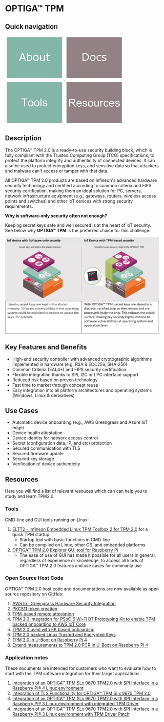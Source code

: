 # OPTIGA&trade; TPM

## Quick navigation

<a href="https://www.infineon.com/cms/en/product/security-smart-card-solutions/optiga-embedded-security-solutions/optiga-tpm">
    <img src="https://github.com/Infineon/optiga-tpm/blob/main/pictures/tile-about.jpg" width="192" height="144">
</a>
<a href="https://www.infineon.com/cms/en/product/security-smart-card-solutions/optiga-embedded-security-solutions/optiga-tpm/#!documents">
    <img src="https://github.com/Infineon/optiga-tpm/blob/main/pictures/tile-docs.jpg" width="192" height="144">
</a>
<a href="https://github.com/Infineon/optiga-tpm#tools">
    <img src="https://github.com/Infineon/optiga-tpm/blob/main/pictures/tile-tools.jpg" width="192" height="144">
</a>
<a href="https://github.com/Infineon/optiga-tpm#resources">
    <img src="https://github.com/Infineon/optiga-tpm/blob/main/pictures/tile-resources.jpg" width="192" height="144">
</a>

## Description

The OPTIGA™ TPM 2.0 is a ready-to-use security building block, which is fully compliant with the Trusted Computing Group (TCG) specifications, to protect the platform integrity and authenticity of connected devices. It can also be used to protect encryption keys, and sensitive data so that attackers and malware can't access or tamper with that data.

All OPTIGA™ TPM 2.0 products are based on Infineon's advanced hardware security technology and certified according to common criteria and FIPS security certification, making them an ideal solution for PC, servers, network infrastructure equipment (e.g., gateways, routers, wireless access points and switches) and other IoT devices with strong security requirements.

**Why is software-only security often not enough?**

Keeping secret keys safe and well secured is at the heart of IoT security. See below why **OPTIGA™ TPM** is the preferred choice for this challenge.

<img src="https://github.com/Infineon/optiga-tpm/raw/main/pictures/summary.png">
 
## Key Features and Benefits

* High-end security controller with advanced cryptographic algorithms implemented in hardware (e.g. RSA & ECC256, SHA-256)
* Common Criteria (EAL4+) and FIPS security certification
* Flexible integration thanks to SPI, I2C or LPC interface support
* Reduced risk based on proven technology
* Fast time to market through concept reuse
* Easy integration into all platform architectures and operating systems (Windows, Linux & derivatives)

## Use Cases

* Automatic device onboarding (e.g.,  AWS Greengrass and Azure IoT edge)
* Device health attestation
* Device identity for network access control
* Secret (configuration data, IP, and etc) protection
* Secured communication with TLS
* Secured firmware update
* Secured key storage
* Verification of device authenticity

## Resources

Here you will find a list of relevant resouces which can can help you to study and learn TPM2.0.

### Tools

CMD-line and GUI tools running on Linux:

1. [ELTT2 - Infineon Embedded Linux TPM Toolbox 2 for TPM 2.0](https://github.com/Infineon/eltt2) for a quick TPM startup
   - Startup tool with basic functions in CMD-line
   - Can be compiled on Linux, other OS, and embedded platforms
2. [OPTIGA™ TPM 2.0 Explorer GUI tool for Raspberry Pi](https://github.com/Infineon/optiga-tpm-explorer)
   - The ease of use of GUI has made it possible for all users in general, regardless of experience or knowledge, to access all kinds of OPTIGA™ TPM 2.0 features and use cases for commonly use

### Open Source Host Code

OPTIGA™ TPM 2.0 host code and documentations are now available as open source repository on GitHub:

1. [AWS IoT Greengrass Hardware Security Integration](https://github.com/Infineon/amazon-greengrass-hsi-optiga-tpm)
2. [PKCS11 token creation](https://github.com/Infineon/pkcs11-optiga-tpm)
3. [TPM-based remote attestation](https://github.com/Infineon/remote-attestation-optiga-tpm)
4. [TPM 2.0 integration for PSoC 6 Wi-Fi BT Prototyping Kit to enable TPM backed onboarding to AWS IoT Core](https://github.com/Infineon/psoc6-aws-iot-optiga-tpm)
5. [TPM 2.0 used with EK based onboarding](https://github.com/Infineon/ek-based-onboarding-optiga-tpm)
6. [TPM 2.0 backed Linux Trusted and Encrypted Keys](https://github.com/Infineon/linux-trusted-key-optiga-tpm)
7. [TPM 2.0 in U-Boot on Raspberry Pi 4](https://github.com/joholl/rpi4-uboot-tpm)
8. [Extend measurements to TPM 2.0 PCR in U-Boot on Raspberry Pi 4](https://github.com/wxleong/tpm2-uboot-rpi4)

### Application notes

These documents are intended for customers who want to evaluate how to start with the TPM software integration for their target applications:

1. [Integration of an OPTIGA™ TPM SLx 9670 TPM2.0 with SPI Interface in a Raspberry Pi® 4 Linux environment](https://www.infineon.com/dgdl/Infineon-OPTIGA_SLx_9670_TPM_2.0_Pi_4-ApplicationNotes-v07_19-EN.pdf?fileId=5546d4626c1f3dc3016c3d19f43972eb)
2. [Integration of TLS Functionality for OPTIGA™ TPM SLx 9670 TPM 2.0](https://www.infineon.com/dgdl/Infineon-OPTIGA_TPM_SLx9670_TPM_2.0-ApplicationNotes-v01_00-EN.pdf?fileId=5546d46271bf4f920171c5598a3a0e7b)
3. [Integration of an OPTIGA™ TPM SLx 9670 TPM2.0 with SPI Interface in a Raspberry Pi® 3 Linux environment with integrated TPM Driver](https://www.infineon.com/dgdl/Infineon-App-Note-SLx9670-TPM2.0_Embedded_RPi_DI_SLx-ApplicationNotes-v01_03-EN.pdf?fileId=5546d46267c74c9a01684b96e69f5d7b)
4. [Integration of an OPTIGA™ TPM SLx 9670 TPM2.0 with SPI Interface in a Raspberry Pi® 3 Linux environment with TPM Driver Patch](https://www.infineon.com/dgdl/Infineon-App-Note-SLB9670-TPM2.0-and-RaspberryPi-3-ApplicationNotes-v01_20-EN.zip?fileId=5546d46265257de8016537f329595e5c)


